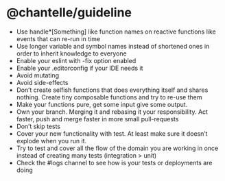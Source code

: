 # @chantelle/guideline

- Use handle*[Something] like function names on reactive functions like events that can re-run in time
- Use longer variable and symbol names instead of shortened ones in order to inherit knowledge to everyone
- Enable your eslint with -fix option enabled
- Enable your .editorconfig if your IDE needs it
- Avoid mutating
- Avoid side-effects
- Don’t create selfish functions that does everything itself and shares nothing. Create tiny composable functions and try to re-use them
- Make your functions pure, get some input give some output.
- Own your branch. Merging it and rebasing it your responsibility. Act faster, push and merge faster in more small pull-requests
- Don’t skip tests
- Cover your new functionality with test. At least make sure it doesn’t explode when you run it.
- Try to test and cover all the flow of the domain you are working in once instead of creating many tests (integration > unit)
- Check the #logs channel to see how is your tests or deployments are doing